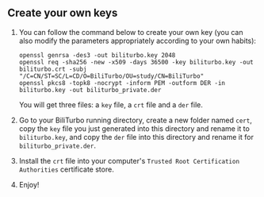 ## Create your own keys

1. You can follow the command below to create your own key (you can also modify the parameters appropriately according to your own habits):

    ```shell
    openssl genrsa -des3 -out biliturbo.key 2048
    openssl req -sha256 -new -x509 -days 36500 -key biliturbo.key -out biliturbo.crt -subj "/C=CN/ST=SC/L=CD/O=BiliTurbo/OU=study/CN=BiliTurbo"
    openssl pkcs8 -topk8 -nocrypt -inform PEM -outform DER -in biliturbo.key -out biliturbo_private.der
    ```
    You will get three files: a `key` file, a `crt` file and a `der` file.
2. Go to your BiliTurbo running directory, create a new folder named `cert`, copy the `key` file you just generated into this directory and rename it to `biliturbo.key`, and copy the `der` file into this directory and rename it for `biliturbo_private.der`.
3. Install the `crt` file into your computer's `Trusted Root Certification Authorities` certificate store.
4. Enjoy!